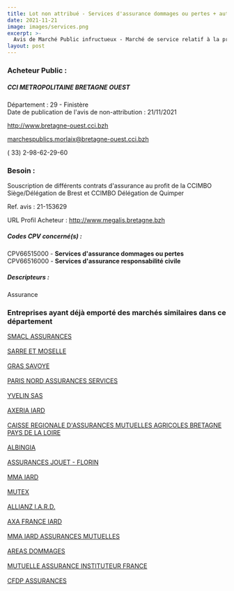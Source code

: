 ```yaml
---
title: Lot non attribué - Services d'assurance dommages ou pertes + autres services
date: 2021-11-21
image: images/services.png
excerpt: >-
  Avis de Marché Public infructueux - Marché de service relatif à la prestation d'assurance pour les besoins de la CCIMBO Siège/Délégation de Brest et CCIMBO Délégation de Quimper
layout: post
---
```


### Acheteur Public :
##### CCI METROPOLITAINE BRETAGNE OUEST
Département : 29 - Finistère<br/>
Date de publication de l'avis de non-attribution : 21/11/2021


http://www.bretagne-ouest.cci.bzh

marchespublics.morlaix@bretagne-ouest.cci.bzh

( 33) 2-98-62-29-60
### Besoin :

Souscription de différents contrats d'assurance au profit de la CCIMBO Siège/Délégation de Brest et CCIMBO Délégation de Quimper

Ref. avis : 21-153629

URL Profil Acheteur : http://www.megalis.bretagne.bzh

##### Codes CPV concerné(s) :
CPV66515000 - **Services d'assurance dommages ou pertes** <br/>
CPV66516000 - **Services d'assurance responsabilité civile** <br/>

##### Descripteurs :
Assurance <br/>

### Entreprises ayant déjà emporté des marchés similaires dans ce département
<a href="/entreprise-544/siren-301309605">SMACL ASSURANCES</a><br/><br/>
<a href="/entreprise-544/siren-301573143">SARRE ET MOSELLE</a><br/><br/>
<a href="/entreprise-545/siren-311248637">GRAS SAVOYE</a><br/><br/>
<a href="/entreprise-549/siren-341539815">PARIS NORD ASSURANCES SERVICES</a><br/><br/>
<a href="/entreprise-550/siren-349499558">YVELIN SAS</a><br/><br/>
<a href="/entreprise-551/siren-352893200">AXERIA IARD</a><br/><br/>
<a href="/entreprise-552/siren-383844693">CAISSE REGIONALE D'ASSURANCES MUTUELLES AGRICOLES BRETAGNE PAYS DE LA LOIRE</a><br/><br/>
<a href="/entreprise-559/siren-429369309">ALBINGIA</a><br/><br/>
<a href="/entreprise-561/siren-438628463">ASSURANCES JOUET - FLORIN</a><br/><br/>
<a href="/entreprise-561/siren-440048882">MMA IARD</a><br/><br/>
<a href="/entreprise-571/siren-529219040">MUTEX</a><br/><br/>
<a href="/entreprise-572/siren-542110291">ALLIANZ I.A.R.D.</a><br/><br/>
<a href="/entreprise-573/siren-722057460">AXA FRANCE IARD</a><br/><br/>
<a href="/entreprise-574/siren-775652126">MMA IARD ASSURANCES MUTUELLES</a><br/><br/>
<a href="/entreprise-574/siren-775670466">AREAS DOMMAGES</a><br/><br/>
<a href="/entreprise-574/siren-775709702">MUTUELLE ASSURANCE INSTITUTEUR FRANCE</a><br/><br/>
<a href="/entreprise-582/siren-958506156">CFDP ASSURANCES</a><br/><br/>
